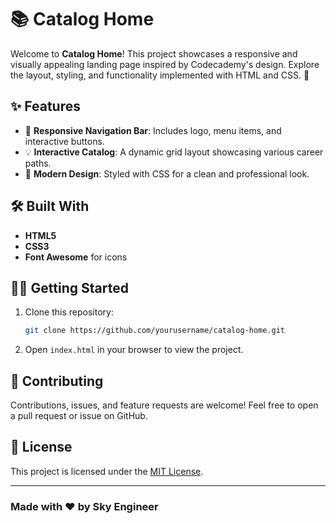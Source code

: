 # 📚 Catalog Home

Welcome to **Catalog Home**! This project showcases a responsive and visually appealing landing page inspired by Codecademy's design. Explore the layout, styling, and functionality implemented with HTML and CSS. 🚀

## ✨ Features

- 🌟 **Responsive Navigation Bar**: Includes logo, menu items, and interactive buttons.
- 💡 **Interactive Catalog**: A dynamic grid layout showcasing various career paths.
- 🎨 **Modern Design**: Styled with CSS for a clean and professional look.

## 🛠️ Built With

- **HTML5**
- **CSS3**
- **Font Awesome** for icons

## 🏃‍♂️ Getting Started

1. Clone this repository:
   ```bash
   git clone https://github.com/yourusername/catalog-home.git
   ```
2. Open `index.html` in your browser to view the project.

## 🤝 Contributing

Contributions, issues, and feature requests are welcome! Feel free to open a pull request or issue on GitHub.

## 📄 License

This project is licensed under the [MIT License](LICENSE).

---

### Made with ❤️ by Sky Engineer

